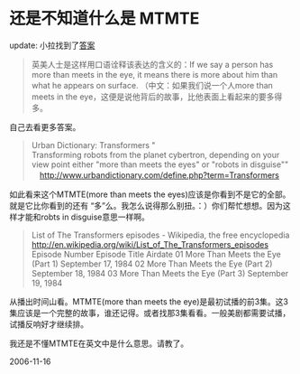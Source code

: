 # 还是不知道什么是 MTMTE

update: 小拉找到了[答案](http://pengyou.rijiben.org/node/732#comment-891)

> 英美人士是这样用口语诠释该表达的含义的：If we say a person has more than meets in the eye, it means there is more about him than what he appears on surface. （中文：如果我们说一个人more than meets in the eye，这便是说他背后的故事，比他表面上看起来的要多得多。

自己去看更多答案。

> Urban Dictionary: Transformers
"	
> Transforming robots from the planet cybertron, depending on your view point either "more than meets the eyes" or "robots in disguise""
>　http://www.urbandictionary.com/define.php?term=Transformers

如此看来这个MTMTE(more than meets the eyes)应该是你看到不是它的全部。就是它比你看到的还有 “多”么。我怎么说得那么别扭。：）你们帮忙想想。因为这样才能和robts in disguise意思一样啊。


> List of The Transformers episodes - Wikipedia, the free encyclopedia
> http://en.wikipedia.org/wiki/List_of_The_Transformers_episodes
> Episode Number 	Episode Title 	Airdate
> 01 	More Than Meets the Eye (Part 1) 	September 17, 1984
> 02 	More Than Meets the Eye (Part 2) 	September 18, 1984
> 03 	More Than Meets the Eye (Part 3) 	September 19, 1984

从播出时间山看。MTMTE(more than meets the eye)是最初试播的前3集。这3集应该是一个完整的故事，谁还记得。或者找那3集看看。一般美剧都需要试播，试播反响好才继续排。

我还是不懂MTMTE在英文中是什么意思。请教了。

2006-11-16